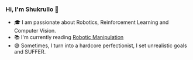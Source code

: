 ### Hi, I'm Shukrullo 👋


- 🎓 I am passionate about Robotics, Reinforcement Learning and Computer Vision.
- 📚 I'm currently reading [Robotic Manipulation](https://manipulation.csail.mit.edu/)
- 😅 Sometimes, I turn into a hardcore perfectionist, I set unrealistic goals and SUFFER. 


